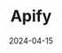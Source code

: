 ---  
layout: startup_page  
title: "Apify"  
id: "apify.com"  
permalink: "/apifyapify.com04152024/"  
website: "https://apify.com/"  
funding_round: ""  
funding_amount: "€2.8M"  
investors: "J&T Ventures, Reflex Capital"  
about: "Apify is a web data extraction platform that allows companies to mine data from websites and extract data for AI. It automates web-based workflows and executes them at scale in the cloud, offering over 1,500 cloud-based programs called Actors. Its clients include major companies such as Siemens, Intercom, Microsoft, T-Mobile, and Accenture."  
markets: "Data Extraction, AI, Web Automation"  
hq: "Prague, Unknown, Czech Republic"  
founded_year: "2015"  
linkedin: "https://www.linkedin.com/company/apifytech"  
twitter: "https://twitter.com/apify"  
instagram: ""  
facebook: "https://www.facebook.com/apifytech"  
crunchbase: "https://www.crunchbase.com/organization/apify"  
pitchbook: "https://pitchbook.com/profiles/company/168029-47"  

date_display: "15-Apr-2024"  
date: "2024-04-15"

# SEO Optimization  
meta_title: "Apify -  Funding (€2.8M)"  
meta_description: "Apify, Apify is a web data extraction platform that allows companies to mine data from websites and extract data for AI. It automates web-based workflows and..."  
meta_keywords: "Apify, Data Extraction, AI, Web Automation,  funding"  
canonical_url: "https://startup.projectstartups.com/apifyapify.com04152024/"  
---